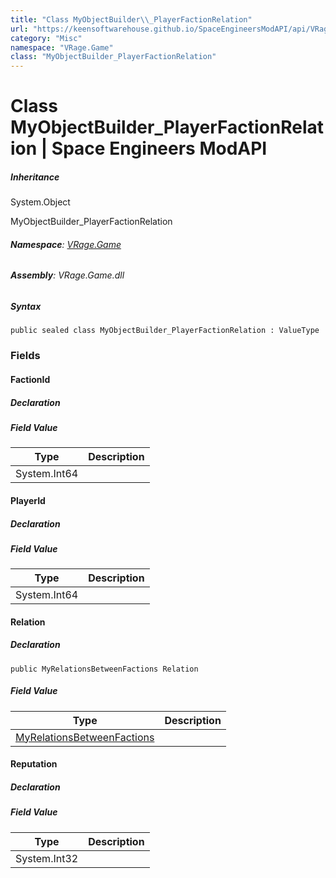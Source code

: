 ```yaml
---
title: "Class MyObjectBuilder\\_PlayerFactionRelation"
url: "https://keensoftwarehouse.github.io/SpaceEngineersModAPI/api/VRage.Game.MyObjectBuilder_PlayerFactionRelation.html"
category: "Misc"
namespace: "VRage.Game"
class: "MyObjectBuilder_PlayerFactionRelation"
---
```


# Class MyObjectBuilder\_PlayerFactionRelation | Space Engineers ModAPI

##### Inheritance

System.Object

MyObjectBuilder\_PlayerFactionRelation

###### **Namespace**: [VRage.Game](https://keensoftwarehouse.github.io/SpaceEngineersModAPI/api/VRage.Game.html)

###### **Assembly**: VRage.Game.dll

##### Syntax

```
public sealed class MyObjectBuilder_PlayerFactionRelation : ValueType
```

### Fields

#### FactionId

##### Declaration

##### Field Value

| Type | Description |
| --- | --- |
| System.Int64 |     |

#### PlayerId

##### Declaration

##### Field Value

| Type | Description |
| --- | --- |
| System.Int64 |     |

#### Relation

##### Declaration

```
public MyRelationsBetweenFactions Relation
```

##### Field Value

| Type | Description |
| --- | --- |
| [MyRelationsBetweenFactions](https://keensoftwarehouse.github.io/SpaceEngineersModAPI/api/VRage.Game.MyRelationsBetweenFactions.html) |     |

#### Reputation

##### Declaration

##### Field Value

| Type | Description |
| --- | --- |
| System.Int32 |     |